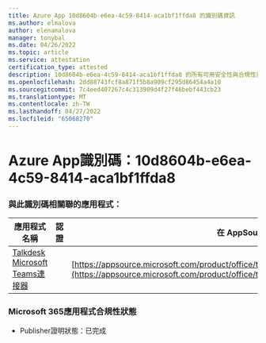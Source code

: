 ```yaml
---
title: Azure App 10d8604b-e6ea-4c59-8414-aca1bf1ffda8 的識別碼資訊
ms.author: elmalova
author: elenamalova
manager: tonybal
ms.date: 04/26/2022
ms.topic: article
ms.service: attestation
certification_type: attested
description: 10d8604b-e6ea-4c59-8414-aca1bf1ffda8 的所有可用安全性與合規性資訊。
ms.openlocfilehash: 2dd88743fcf8a871f5b8a909cf295d86454a4a10
ms.sourcegitcommit: 7c4eed407267c4c313909d4f27f46bebf443cb23
ms.translationtype: MT
ms.contentlocale: zh-TW
ms.lasthandoff: 04/27/2022
ms.locfileid: "65068270"
---
```

# <a name="azure-app-id-10d8604b-e6ea-4c59-8414-aca1bf1ffda8"></a>Azure App識別碼：10d8604b-e6ea-4c59-8414-aca1bf1ffda8


### <a name="apps-associated-with-this-id"></a>與此識別碼相關聯的應用程式：
| **應用程式名稱** | **認證** | **在 AppSource 中檢視** |
|--------------|---------------|-----------------------|
| [Talkdesk Microsoft Teams連接器](../forward/talkdeskinc1579824950513.talkdesk_for_teams.md) |  | [https://appsource.microsoft.com/product/office/talkdeskinc1579824950513.talkdesk_for_teams](https://appsource.microsoft.com/product/office/talkdeskinc1579824950513.talkdesk_for_teams) |

### <a name="microsoft-365-app-compliance-status"></a>Microsoft 365應用程式合規性狀態
- Publisher證明狀態：已完成
